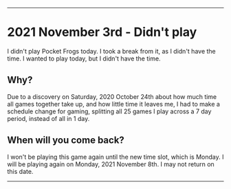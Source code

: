 
***

# 2021 November 3rd - Didn't play

I didn't play Pocket Frogs today. I took a break from it, as I didn't have the time. I wanted to play today, but I didn't have the time.

## Why?

Due to a discovery on Saturday, 2020 October 24th about how much time all games together take up, and how little time it leaves me, I had to make a schedule change for gaming, splitting all 25 games I play across a 7 day period, instead of all in 1 day.

## When will you come back?

I won't be playing this game again until the new time slot, which is Monday. I will be playing again on Monday, 2021 November 8th. I may not return on this date.

***
